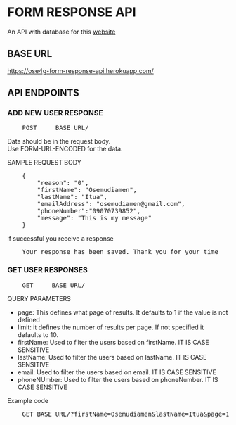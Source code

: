 # FORM RESPONSE API

An API with database for this <a href = "https://ose-4g.github.io/FrontEndTask/">website</a>


## BASE URL
https://ose4g-form-response-api.herokuapp.com/

## API ENDPOINTS

### ADD NEW USER RESPONSE
<pre>
    POST     BASE_URL/ 
</pre>

Data should be in the request body.   
Use FORM-URL-ENCODED for the data.

SAMPLE REQUEST BODY
<pre>
    {
        "reason": "0",
        "firstName": "Osemudiamen",
        "lastName": "Itua",
        "emailAddress": "osemudiamen@gmail.com",
        "phoneNumber":"09070739852",
        "message": "This is my message" 
    }
</pre>

if successful you receive a response
<pre>
    Your response has been saved. Thank you for your time
</pre>

### GET USER RESPONSES
<pre>
    GET     BASE_URL/ 
</pre>

QUERY PARAMETERS
<ul>
    <li>
        page: This defines what page of results. It defaults to 1 if the value is not defined 
    </li>
    <li>
        limit: it defines the number of results per page. If not specified it defaults to 10.
    </li>
    <li>
        firstName: Used to filter the users based on firstName. IT IS CASE SENSITIVE
    </li>
     <li>
        lastName: Used to filter the users based on lastName. IT IS CASE SENSITIVE
    </li>
     <li>
        email: Used to filter the users based on email. IT IS CASE SENSITIVE
    </li>
    <li>
        phoneNUmber: Used to filter the users based on phoneNumber. IT IS CASE SENSITIVE
    </li>
</ul>

Example code
<pre>
    GET BASE_URL/?firstName=Osemudiamen&lastName=Itua&page=1&limit=20
</pre>

